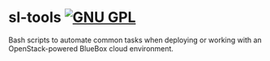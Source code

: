 sl-tools [![GNU GPL](http://img.shields.io/:license-gpl3-blue.svg)](http://www.gnu.org/licenses/gpl-3.0.html)
==========================

Bash scripts to automate common tasks when deploying or working with an OpenStack-powered BlueBox cloud environment.
